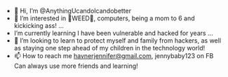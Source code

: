 - 👋 Hi, I’m @AnythingUcandoIcandobetter 
- 👀 I’m interested in 🌱WEED🌱, computers, being a mom to 6
and kickicking ass! ...
-  I’m currently learning I have been vulnerable and hacked for years ...
- 💞️ I’m looking to learn to protect myself and family from hackers, 
as well as staying one step ahead of my children in the technology world!
- 📫 How to reach me havnerjennifer@gmail.com, jennybaby123 on FB 
Can always use more friends and learning!

<!---
AnythingUcandoIcandobetter/AnythingUcandoIcandobetter is a ✨ special ✨ repository because its `README.md` (this file) appears on your GitHub profile.
You can click the Preview link to take a look at your changes.
--->
